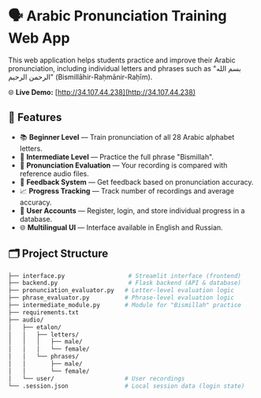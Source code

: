 # 🗣 Arabic Pronunciation Training Web App

This web application helps students practice and improve their Arabic pronunciation, including individual letters and phrases such as "بسم الله الرحمن الرحيم" (Bismillāhir-Raḥmānir-Raḥīm).

🌐 **Live Demo:** [http://34.107.44.238](http://34.107.44.238)

## 🚀 Features

- 📚 **Beginner Level** — Train pronunciation of all 28 Arabic alphabet letters.
- 📗 **Intermediate Level** — Practice the full phrase "Bismillah".
- 🧠 **Pronunciation Evaluation** — Your recording is compared with reference audio files.
- 💬 **Feedback System** — Get feedback based on pronunciation accuracy.
- 📈 **Progress Tracking** — Track number of recordings and average accuracy.
- 👤 **User Accounts** — Register, login, and store individual progress in a database.
- 🌐 **Multilingual UI** — Interface available in English and Russian.

## 🗂 Project Structure

```bash
├── interface.py                  # Streamlit interface (frontend)
├── backend.py                    # Flask backend (API & database)
├── pronunciation_evaluator.py   # Letter-level evaluation logic
├── phrase_evaluator.py          # Phrase-level evaluation logic
├── intermediate_module.py       # Module for "Bismillah" practice
├── requirements.txt
├── audio/
│   ├── etalon/
│   │   ├── letters/
│   │   │   ├── male/
│   │   │   └── female/
│   │   └── phrases/
│   │       ├── male/
│   │       └── female/
│   └── user/                    # User recordings
└── .session.json                # Local session data (login state)
